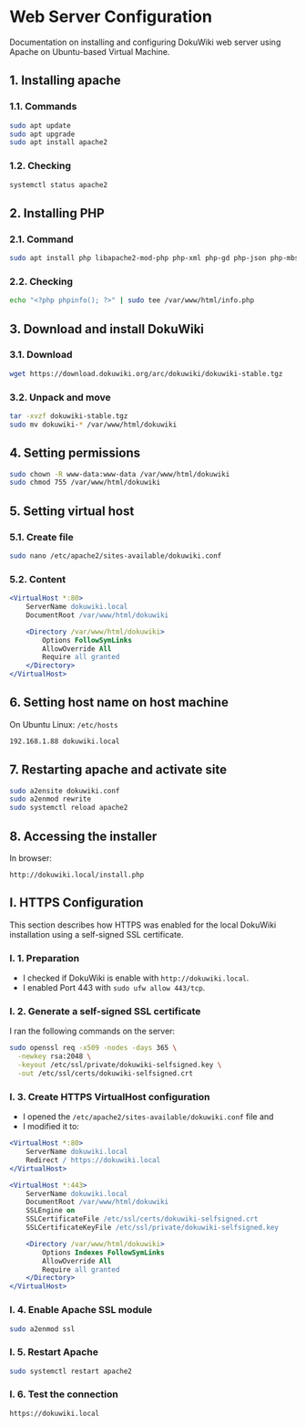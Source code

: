 # Web Server Configuration

Documentation on installing and configuring DokuWiki web server using Apache on Ubuntu-based Virtual Machine.


## 1. Installing apache

### 1.1. Commands

```bash
sudo apt update
sudo apt upgrade
sudo apt install apache2
```

### 1.2. Checking

```bash
systemctl status apache2
```


## 2. Installing PHP

### 2.1. Command

```bash
sudo apt install php libapache2-mod-php php-xml php-gd php-json php-mbstring
```

### 2.2. Checking

```bash
echo "<?php phpinfo(); ?>" | sudo tee /var/www/html/info.php
```


## 3. Download and install DokuWiki

### 3.1. Download

```bash
wget https://download.dokuwiki.org/arc/dokuwiki/dokuwiki-stable.tgz
```

### 3.2. Unpack and move

```bash
tar -xvzf dokuwiki-stable.tgz
sudo mv dokuwiki-* /var/www/html/dokuwiki
```


## 4. Setting permissions

```bash
sudo chown -R www-data:www-data /var/www/html/dokuwiki
sudo chmod 755 /var/www/html/dokuwiki
```


## 5. Setting virtual host

### 5.1. Create file

```bash
sudo nano /etc/apache2/sites-available/dokuwiki.conf
```

### 5.2. Content

```apache
<VirtualHost *:80>
    ServerName dokuwiki.local
    DocumentRoot /var/www/html/dokuwiki

    <Directory /var/www/html/dokuwiki>
        Options FollowSymLinks
        AllowOverride All
        Require all granted
    </Directory>
</VirtualHost>
```

## 6. Setting host name on host machine

On Ubuntu Linux: ```/etc/hosts```

```bash
192.168.1.88 dokuwiki.local
```


## 7. Restarting apache and activate site

```bash
sudo a2ensite dokuwiki.conf
sudo a2enmod rewrite
sudo systemctl reload apache2
```


## 8. Accessing the installer

In browser:
  ```arduino
  http://dokuwiki.local/install.php
  ```

## I. HTTPS Configuration

This section describes how HTTPS was enabled for the local DokuWiki installation using a self-signed SSL certificate.

### I. 1. Preparation

- I checked if DokuWiki is enable with ```http://dokuwiki.local```.
- I enabled Port 443 with ```sudo ufw allow 443/tcp```.

### I. 2. Generate a self-signed SSL certificate

I ran the following commands on the server:

```bash
sudo openssl req -x509 -nodes -days 365 \
  -newkey rsa:2048 \
  -keyout /etc/ssl/private/dokuwiki-selfsigned.key \
  -out /etc/ssl/certs/dokuwiki-selfsigned.crt
```


### I. 3. Create HTTPS VirtualHost configuration

- I opened the ```/etc/apache2/sites-available/dokuwiki.conf``` file and
- I modified it to:
``` apache
<VirtualHost *:80>
    ServerName dokuwiki.local
    Redirect / https://dokuwiki.local
</VirtualHost>

<VirtualHost *:443>
    ServerName dokuwiki.local
    DocumentRoot /var/www/html/dokuwiki
    SSLEngine on
    SSLCertificateFile /etc/ssl/certs/dokuwiki-selfsigned.crt
    SSLCertificateKeyFile /etc/ssl/private/dokuwiki-selfsigned.key

    <Directory /var/www/html/dokuwiki>
        Options Indexes FollowSymLinks
        AllowOverride All
        Require all granted
    </Directory>
</VirtualHost>
```


### I. 4. Enable Apache SSL module

```bash
sudo a2enmod ssl
```


### I. 5. Restart Apache

```bash
sudo systemctl restart apache2
```


### I. 6. Test the connection

```arduino
https://dokuwiki.local
```
